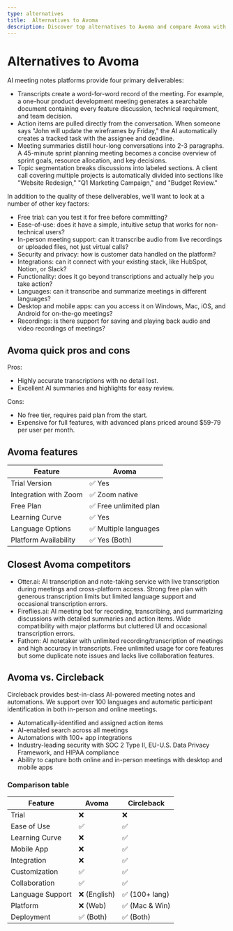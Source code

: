 ```yaml
---
type: alternatives
title:  Alternatives to Avoma  
description: Discover top alternatives to Avoma and compare Avoma with Circleback in this comprehensive article. Make an informed decision for your business needs.
---
```


# Alternatives to Avoma    
AI meeting notes platforms provide four primary deliverables:  
  
* Transcripts create a word-for-word record of the meeting. For example, a one-hour product development meeting generates a searchable document containing every feature discussion, technical requirement, and team decision.  
* Action items are pulled directly from the conversation. When someone says "John will update the wireframes by Friday," the AI automatically creates a tracked task with the assignee and deadline.  
* Meeting summaries distill hour-long conversations into 2-3 paragraphs. A 45-minute sprint planning meeting becomes a concise overview of sprint goals, resource allocation, and key decisions.  
* Topic segmentation breaks discussions into labeled sections. A client call covering multiple projects is automatically divided into sections like "Website Redesign," "Q1 Marketing Campaign," and "Budget Review."  
  
In addition to the quality of these deliverables, we'll want to look at a number of other key factors:  
  
* Free trial: can you test it for free before committing?  
* Ease-of-use: does it have a simple, intuitive setup that works for non-technical users?  
* In-person meeting support: can it transcribe audio from live recordings or uploaded files, not just virtual calls?  
* Security and privacy: how is customer data handled on the platform?  
* Integrations: can it connect with your existing stack, like HubSpot, Notion, or Slack?  
* Functionality: does it go beyond transcriptions and actually help you take action?  
* Languages: can it transcribe and summarize meetings in different languages?  
* Desktop and mobile apps: can you access it on Windows, Mac, iOS, and Android for on-the-go meetings?  
* Recordings: is there support for saving and playing back audio and video recordings of meetings?    
## Avoma quick pros and cons    
Pros:
- Highly accurate transcriptions with no detail lost.
- Excellent AI summaries and highlights for easy review.

Cons:
- No free tier, requires paid plan from the start.
- Expensive for full features, with advanced plans priced around $59-79 per user per month.  
## Avoma features    
| Feature                | Avoma               |
|------------------------|---------------------|
| Trial Version          | ✅ Yes              |
| Integration with Zoom  | ✅ Zoom native      |
| Free Plan              | ✅ Free unlimited plan |
| Learning Curve         | ✅ Yes              |
| Language Options       | ✅ Multiple languages |
| Platform Availability  | ✅ Yes (Both)       |  
## Closest Avoma competitors    
- Otter.ai: AI transcription and note-taking service with live transcription during meetings and cross-platform access. Strong free plan with generous transcription limits but limited language support and occasional transcription errors.
- Fireflies.ai: AI meeting bot for recording, transcribing, and summarizing discussions with detailed summaries and action items. Wide compatibility with major platforms but cluttered UI and occasional transcription errors.
- Fathom: AI notetaker with unlimited recording/transcription of meetings and high accuracy in transcripts. Free unlimited usage for core features but some duplicate note issues and lacks live collaboration features.  
## Avoma vs. Circleback  
Circleback provides best-in-class AI-powered meeting notes and automations. We support over 100 languages and automatic participant identification in both in-person and online meetings.  
  
* Automatically-identified and assigned action items  
* AI-enabled search across all meetings  
* Automations with 100+ app integrations  
* Industry-leading security with SOC 2 Type II, EU-U.S. Data Privacy Framework, and HIPAA compliance  
* Ability to capture both online and in-person meetings with desktop and mobile apps    
### Comparison table  
| Feature             | Avoma         | Circleback    |
|---------------------|---------------|---------------|
| Trial               | ❌            | ❌            |
| Ease of Use         | ✅            | ✅            |
| Learning Curve      | ❌            | ✅            |
| Mobile App          | ❌            | ✅            |
| Integration         | ❌            | ✅            |
| Customization       | ✅            | ✅            |
| Collaboration       | ✅            | ✅            |
| Language Support    | ❌ (English)  | ✅ (100+ lang)|
| Platform            | ❌ (Web)      | ✅ (Mac & Win)|
| Deployment          | ✅ (Both)     | ✅ (Both)     |